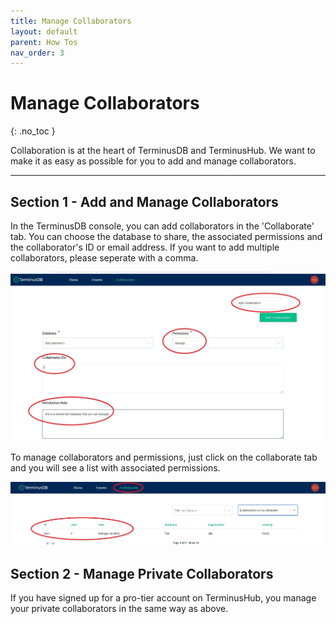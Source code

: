 ```yaml
---
title: Manage Collaborators
layout: default
parent: How Tos
nav_order: 3
---
```

# Manage Collaborators

{: .no_toc }

Collaboration is at the heart of TerminusDB and TerminusHub. We want to make it as easy as possible for you to add and manage collaborators. 

- - -

## Section 1 - Add and Manage Collaborators



In the TerminusDB console, you can add collaborators in the 'Collaborate' tab. You can choose the database to share, the associated permissions and the collaborator's ID or email address. If you want to add multiple collaborators, please seperate with a comma.

![](/docs/assets/uploads/share-1.jpg)



To manage collaborators and permissions, just click on the collaborate tab and you will see a list with associated permissions.

![](/docs/assets/uploads/share-list.jpg)



## Section 2 - Manage Private Collaborators 

If you have signed up for a pro-tier account on TerminusHub, you manage your private collaborators in the same way as above.
